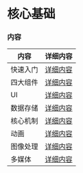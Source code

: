 # 核心基础

### 内容
| 内容 | 详细内容 |
|-----|-----|
| 快速入门 | [详细内容](https://github.com/BruceAnda/XAndroid/tree/master/app/src/main/java/cn/zhaoliang5156/xandroid/ui/activity/basic/quickstart) |
| 四大组件 | [详细内容]() |
| UI | [详细内容]() |
| 数据存储 | [详细内容]() |
| 核心机制 | [详细内容]() |
| 动画 | [详细内容]() |
| 图像处理 | [详细内容]() |
| 多媒体 | [详细内容]() |